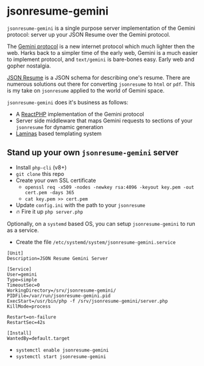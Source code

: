 # jsonresume-gemini

`jsonresume-gemini` is a single purpose server implementation of the Gemini protocol:  server up your JSON Resume over the Gemini protocol.

The [Gemini protocol](https://gemini.circumlunar.space/) is a new internet protocol which much lighter then the web.  Harks back to a simpler time of the early web, Gemini is a much easier to implement protocol, and `text/gemini` is bare-bones easy.  Early web and gopher nostalgia.

[JSON Resume](https://jsonresume.org/) is a JSON schema for describing one's resume.  There are numerous solutions out there for converting `jsonresume` to `html` or `pdf`.  This is my take on `jsonresume` applied to the world of Gemini space.

`jsonresume-gemini` does it's business as follows:

* A [ReactPHP](https://reactphp.org/) implementation of the Gemini protocol
* Server side middleware that maps Gemini requests to sections of your `jsonresume` for dynamic generation
* [Laminas](https://getlaminas.org/) based templating system 

## Stand up your own `jsonresume-gemini` server

* Install `php-cli` (v8+)
* `git clone` this repo
* Create your own SSL certificate
  * `openssl req -x509 -nodes -newkey rsa:4096 -keyout key.pem -out cert.pem -days 365`
  * `cat key.pem >> cert.pem`
* Update `config.ini` with the path to your `jsonresume`
* 🔥 Fire it up `php server.php`

Optionally, on a `systemd` based OS, you can setup `jsonresume-gemini` to run as a service.

* Create the file `/etc/systemd/system/jsonresume-gemini.service`
```text
[Unit]
Description=JSON Resume Gemini Server

[Service]
User=gemini
Type=simple
TimeoutSec=0
WorkingDirectory=/srv/jsonresume-gemini/
PIDFile=/var/run/jsonresume-gemini.pid
ExecStart=/usr/bin/php -f /srv/jsonresume-gemini/server.php
KillMode=process

Restart=on-failure
RestartSec=42s

[Install]
WantedBy=default.target
```
* `systemctl enable jsonresume-gemini`
* `systemctl start jsonresume-gemini`